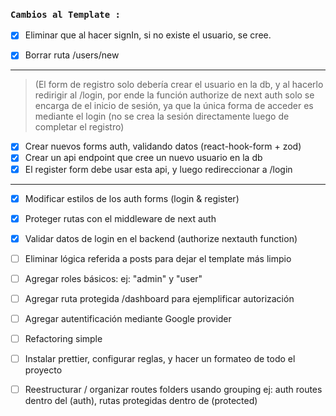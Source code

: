 ### `Cambios al Template :`

- [x] Eliminar que al hacer signIn, si no existe el usuario, se cree.

- [x] Borrar ruta /users/new

---

> (El form de registro solo debería crear el usuario en la db, y al hacerlo redirigir al /login, por ende la función authorize de next auth solo se encarga de el inicio de sesión, ya que la única forma de acceder es mediante el login (no se crea la sesión directamente luego de completar el registro)

- [x] Crear nuevos forms auth, validando datos (react-hook-form + zod)
- [x] Crear un api endpoint que cree un nuevo usuario en la db
- [x] El register form debe usar esta api, y luego redireccionar a /login

---

- [x] Modificar estilos de los auth forms (login & register)

- [x] Proteger rutas con el middleware de next auth

- [x] Validar datos de login en el backend (authorize nextauth function)

- [ ] Eliminar lógica referida a posts para dejar el template más limpio

- [ ] Agregar roles básicos: ej: "admin" y "user"

- [ ] Agregar ruta protegida /dashboard para ejemplificar autorización

- [ ] Agregar autentificación mediante Google provider

- [ ] Refactoring simple

- [ ] Instalar prettier, configurar reglas, y hacer un formateo de todo el proyecto

- [ ] Reestructurar / organizar routes folders usando grouping ej: auth routes dentro del (auth), rutas protegidas dentro de (protected)
